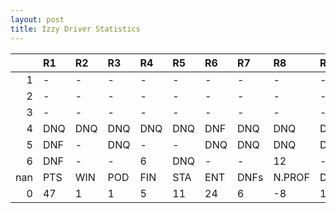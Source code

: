 ```yaml
---
layout: post 
title: Izzy Driver Statistics
--- 
```


|     | R1   | R2   | R3   | R4   | R5   | R6   | R7   | R8     | R9   | R10   | R11   | R12   | Points   | Pos   |
|----:|:-----|:-----|:-----|:-----|:-----|:-----|:-----|:-------|:-----|:------|:------|:------|:---------|:------|
|   1 | -    | -    | -    | -    | -    | -    | -    | -      | -    | -     | -     | -     | nan      | nan   |
|   2 | -    | -    | -    | -    | -    | -    | -    | -      | -    | -     | -     | -     | nan      | nan   |
|   3 | -    | -    | -    | -    | -    | -    | -    | -      | -    | -     | -     | -     | nan      | nan   |
|   4 | DNQ  | DNQ  | DNQ  | DNQ  | DNQ  | DNF  | DNQ  | DNQ    | DNF  | 13    | DNF   | -     | 0.0      | 31.0  |
|   5 | DNF  | -    | DNQ  | -    | -    | DNQ  | DNQ  | DNQ    | DNF  | -     | DNQ   | -     | 0.0      | 37.0  |
|   6 | DNF  | -    | -    | 6    | DNQ  | -    | -    | 12     | -    | -     | 10    | 1     | 47.0     | 11.0  |
| nan | PTS  | WIN  | POD  | FIN  | STA  | ENT  | DNFs | N.PROF | DNQ  | %FIN  | PPR   | BST   | CHA      | RNK   |
|   0 | 47   | 1    | 1    | 5    | 11   | 24   | 6    | -8     | 13   | 45.45 | 1.96  | 1     | 0.0      | 31.0  |